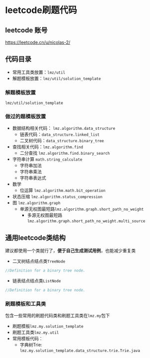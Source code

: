 # leetcode刷题代码
## leetcode 账号
https://leetcode.cn/u/nicolas-2/
## 代码目录
- 常用工具类放置：`lmz/util`
- 解题模板放置：`lmz/util/solution_template`  

### 解题模板放置
`lmz/util/solution_template`


### 做过的题模板放置
- 数据结构相关代码： `lmz.algorithm.data_structure`
    - 链表代码：`data_structure.linked_list`
    - 二叉树代码：`data_structure.binary_tree`
- 查找相关代码：`lmz.algorithm.find`
    - 二分查找 `lmz.algorithm.find.binary_search`
- 字符串计算 `math.string_calculate`
  - 字符串加法
  - 字符串乘法
  - 字符串表达式
- 数学
  - 位运算 `lmz.algorithm.math.bit_operation`
- 状态压缩 `lmz.algorithm.status_compression`
- 图 `lmz.algorithm.graph`
  - 单源无权图最短路`lmz.algorithm.graph.short_path_no_weight`
    - 多源无权图最短路`lmz.algorithm.graph.short_path_no_weight.multi_source`
## 通用leetcode类结构
建议都使用一个类就行了，**便于自己生成测试用例**，也能减少重复类
- 二叉树结点结点类`TreeNode`

```java
//Definition for a binary tree node.


```
- 链表结点结点类`ListNode`

```java
//Definition for a binary tree node.

```
### 刷题模板和工具类
包含一些常用的刷题代码类和刷题工具类在`lmz.my`包下
- 刷题模板`lmz.my.solution_template`
- 刷题工具类`lmz.my.util`
- 常用模板代码：
  - 字典树Trie: `lmz.my.solution_template.data_structure.trie.Trie.java`
